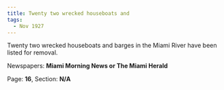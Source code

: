 ```yaml
---  
title: Twenty two wrecked houseboats and  
tags:  
  - Nov 1927  
---  
```

  
Twenty two wrecked houseboats and barges in the Miami River have been listed for removal.  
  
Newspapers: **Miami Morning News or The Miami Herald**  
  
Page: **16**, Section: **N/A** 
